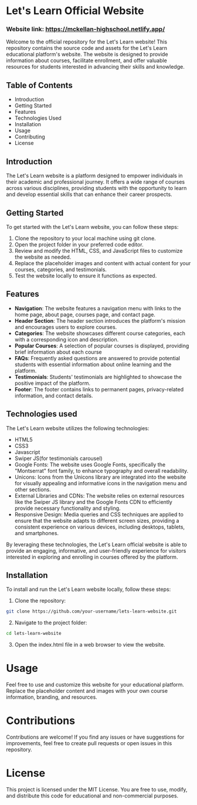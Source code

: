 # **Let's Learn Official Website**
### Website link: https://mckellan-highschool.netlify.app/

Welcome to the official repository for the Let's Learn website! This repository contains the source code and assets for the Let's Learn educational platform's website. The website is designed to provide information about courses, facilitate enrollment, and offer valuable resources for students interested in advancing their skills and knowledge.

## Table of Contents

- Introduction
- Getting Started
- Features
- Technologies Used
- Installation
- Usage
- Contributing
- License


## Introduction

The Let's Learn website is a platform designed to empower individuals in their academic and professional journey. It offers a wide range of courses across various disciplines, providing students with the opportunity to learn and develop essential skills that can enhance their career prospects.

## Getting Started

To get started with the Let's Learn website, you can follow these steps:

1. Clone the repository to your local machine using git clone.
2. Open the project folder in your preferred code editor.
3. Review and modify the HTML, CSS, and JavaScript files to customize the website as needed.
4. Replace the placeholder images and content with actual content for your courses, categories, and testimonials.
5. Test the website locally to ensure it functions as expected.


## Features

- **Navigation**: The website features a navigation menu with links to the home page, about page, courses page, and contact page.
- **Header Section**: The header section introduces the platform's mission and encourages users to explore courses.
- **Categories**: The website showcases different course categories, each with a corresponding icon and description.
- **Popular Courses**: A selection of popular courses is displayed, providing brief information about each course
- **FAQs**: Frequently asked questions are answered to provide potential students with essential information about online learning and the platform.
- **Testimonials**: Students' testimonials are highlighted to showcase the positive impact of the platform.
- **Footer**: The footer contains links to permanent pages, privacy-related information, and contact details.


## Technologies used 

The Let's Learn website utilizes the following technologies:

- HTML5 
- CSS3
- Javascript
- Swiper JS(for testimonials carousel)
- Google Fonts: The website uses Google Fonts, specifically the "Montserrat" font family, to enhance typography and overall readability.
- Unicons: Icons from the Unicons library are integrated into the website for visually appealing and informative icons in the navigation menu and other sections.
- External Libraries and CDNs: The website relies on external resources like the Swiper JS library and the Google Fonts CDN to efficiently provide necessary functionality and styling.
- Responsive Design: Media queries and CSS techniques are applied to ensure that the website adapts to different screen sizes, providing a consistent experience on various devices, including desktops, tablets, and smartphones.

By leveraging these technologies, the Let's Learn official website is able to provide an engaging, informative, and user-friendly experience for visitors interested in exploring and enrolling in courses offered by the platform.

## Installation

To install and run the Let's Learn website locally, follow these steps:

1. Clone the repository:
```bash
git clone https://github.com/your-username/lets-learn-website.git
```

2. Navigate to the project folder:
 ```bash
cd lets-learn-website
```

3. Open the index.html file in a web browser to view the website.


# Usage

Feel free to use and customize this website for your educational platform. Replace the placeholder content and images with your own course information, branding, and resources.

# Contributions

Contributions are welcome! If you find any issues or have suggestions for improvements, feel free to create pull requests or open issues in this repository.

# License

This project is licensed under the MIT License. You are free to use, modify, and distribute this code for educational and non-commercial purposes.